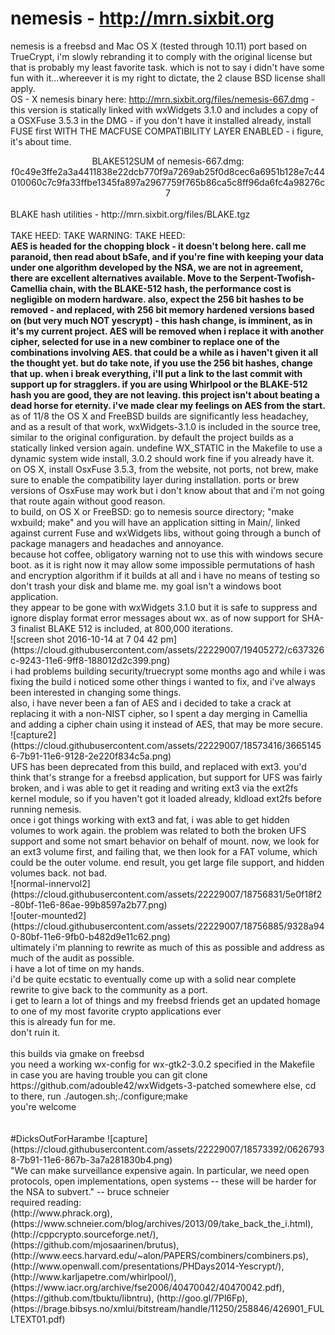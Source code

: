 # nemesis - http://mrn.sixbit.org
nemesis is a freebsd and Mac OS X (tested through 10.11) port based on TrueCrypt, i'm slowly rebranding it to comply with the original license but that is probably my least favorite task. which is not to say i didn't have some fun with it...whereever it is my right to dictate, the 2 clause BSD license shall apply.<br>
OS - X nemesis binary here: http://mrn.sixbit.org/files/nemesis-667.dmg - this version is statically linked with wxWidgets 3.1.0 and includes a copy of a OSXFuse 3.5.3 in the DMG - if you don't have it installed already, install FUSE first WITH THE MACFUSE COMPATIBILITY LAYER ENABLED - i figure, it's about time.<br>
<center>BLAKE512SUM of nemesis-667.dmg: f0c49e3ffe2a3a4411838e22dcb770f9a7269ab25f0d8cec6a6951b128e7c44010060c7c9fa33ffbe1345fa897a2967759f765b86ca5c8ff96da6fc4a98276c7</center><br>
BLAKE hash utilities - http://mrn.sixbit.org/files/BLAKE.tgz
<br><br>
TAKE HEED: TAKE WARNING: TAKE HEED:<br>
<b>AES is headed for the chopping block - it doesn't belong here. call me paranoid, then read about bSafe, and if you're fine with keeping your data under one algorithm developed by the NSA, we are not in agreement, there are excellent alternatives available. Move to the Serpent-Twofish-Camellia chain, with the BLAKE-512 hash, the performance cost is negligible on modern hardware. also, expect the 256 bit hashes to be removed - and replaced, with 256 bit memory hardened versions based on (but very much NOT yescrypt) - this hash change, is imminent, as in it's my current project. AES will be removed when i replace it with another cipher, selected for use in a new combiner to replace one of the combinations involving AES. that could be a while as i haven't given it all the thought yet. but do take note, if you use the 256 bit hashes, change that up. when i break everything, i'll put a link to the last commit with support up for stragglers. if you are using Whirlpool or the BLAKE-512 hash you are good, they are not leaving. this project isn't about beating a dead horse for eternity. i've made clear my feelings on AES from the start.<br></b>
as of 11/8 the OS X and FreeBSD builds are significantly less headachey, and as a result of that work, wxWidgets-3.1.0 is included in the source tree, similar to the original configuration. by default the project builds as a statically linked version again. undefine WX_STATIC in the Makefile to use a dynamic system wide install, 3.0.2 should work fine if you already have it. on OS X, install OsxFuse 3.5.3, from the website, not ports, not brew, make sure to enable the compatibility layer during installation. ports or brew versions of OsxFuse may work but i don't know about that and i'm not going that route again without good reason.<br>
to build, on OS X or FreeBSD: go to nemesis source directory; "make wxbuild; make" and you will have an application  sitting in Main/, linked against current Fuse and wxWidgets libs, without going through a bunch of package managers and headaches and annoyance.<br>
because hot coffee, obligatory warning not to use this with windows secure boot. as it is right now it may allow some impossible permutations of hash and encryption algorithm if it builds at all and i have no means of testing so don't trash your disk and blame me. my goal isn't a windows boot application.<br>
they appear to be gone with wxWidgets 3.1.0 but it is safe to suppress and ignore display format error messages about wx.
as of now support for SHA-3 finalist BLAKE 512 is included, at 800,000 iterations.<br>
![screen shot 2016-10-14 at 7 04 42 pm](https://cloud.githubusercontent.com/assets/22229007/19405272/c637326c-9243-11e6-9ff8-188012d2c399.png)<br>
i had problems building security/truecrypt some months ago and while i was fixing the build i noticed some other things i wanted to fix, and i've always been interested in changing some things.<br>
also, i have never been a fan of AES and i decided to take a crack at replacing it with a non-NIST cipher, so I spent a day merging in Camellia and adding a cipher chain using it instead of AES, that may be more secure.<br>
![capture2](https://cloud.githubusercontent.com/assets/22229007/18573416/36651456-7b91-11e6-9128-2e220f834c5a.png)<br>
UFS has been deprecated from this build, and replaced with ext3. you'd think that's strange for a freebsd application, but support for UFS was fairly broken, and i was able to get it reading and writing ext3 via the ext2fs kernel module, so if you haven't got it loaded already, kldload ext2fs before running nemesis.<br>
once i got things working with ext3 and fat, i was able to get hidden volumes to work again. the problem was related to both the broken UFS support and some not smart behavior on behalf of mount. now, we look for an ext3 volume first, and failing that, we then look for a FAT volume, which could be the outer volume. end result, you get large file support, and hidden volumes back. not bad.<br>
![normal-innervol2](https://cloud.githubusercontent.com/assets/22229007/18756831/5e0f18f2-80bf-11e6-86ae-99b8597a2b77.png)<br>
![outer-mounted2](https://cloud.githubusercontent.com/assets/22229007/18756885/9328a940-80bf-11e6-9fb0-b482d9e11c62.png)<br>
ultimately i'm planning to rewrite as much of this as possible and address as much of the audit as possible.<br>
i have a lot of time on my hands.<br>
i'd be quite ecstatic to eventually come up with a solid near complete rewrite to give back to the community as a port.<br>
i get to learn a lot of things and my freebsd friends get an updated homage to one of my most favorite crypto applications ever<br>
this is already fun for me.<br>
don't ruin it.
<br>
<br>
this builds via gmake on freebsd<br>
you need a working wx-config for wx-gtk2-3.0.2 specified in the Makefile<br>
in case you are having trouble you can git clone https://github.com/adouble42/wxWidgets-3-patched somewhere else, cd to there, run ./autogen.sh;./configure;make<br>
you're welcome<br>
<br>
<br>
#DicksOutForHarambe
![capture](https://cloud.githubusercontent.com/assets/22229007/18573392/06267938-7b91-11e6-867b-3a7a281830b4.png)
<br>
"We can make surveillance expensive again. In particular, we need open protocols, open implementations, open systems -- these will be harder for the NSA to subvert." -- bruce schneier<br>
required reading:<br>
(http://www.phrack.org), (https://www.schneier.com/blog/archives/2013/09/take_back_the_i.html), (http://cppcrypto.sourceforge.net/), (https://github.com/mjosaarinen/brutus), (http://www.eecs.harvard.edu/~alon/PAPERS/combiners/combiners.ps), (http://www.openwall.com/presentations/PHDays2014-Yescrypt/), (http://www.karljapetre.com/whirlpool/), (https://www.iacr.org/archive/fse2006/40470042/40470042.pdf), (https://github.com/tbuktu/libntru), (http://goo.gl/7Pl6Fp), (https://brage.bibsys.no/xmlui/bitstream/handle/11250/258846/426901_FULLTEXT01.pdf)<br>
